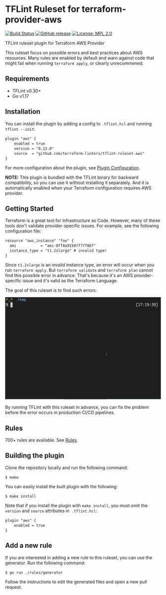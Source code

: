# TFLint Ruleset for terraform-provider-aws
[![Build Status](https://github.com/terraform-linters/tflint-ruleset-aws/workflows/build/badge.svg?branch=master)](https://github.com/terraform-linters/tflint-ruleset-aws/actions)
[![GitHub release](https://img.shields.io/github/release/terraform-linters/tflint-ruleset-aws.svg)](https://github.com/terraform-linters/tflint-ruleset-aws/releases/latest)
[![License: MPL 2.0](https://img.shields.io/badge/License-MPL%202.0-blue.svg)](LICENSE)

TFLint ruleset plugin for Terraform AWS Provider

This ruleset focus on possible errors and best practices about AWS resources. Many rules are enabled by default and warn against code that might fail when running `terraform apply`, or clearly unrecommened.

## Requirements

- TFLint v0.30+
- Go v1.17

## Installation

You can install the plugin by adding a config to `.tflint.hcl` and running `tflint --init`:

```hcl
plugin "aws" {
    enabled = true
    version = "0.12.0"
    source  = "github.com/terraform-linters/tflint-ruleset-aws"
}
```

For more configuration about the plugin, see [Plugin Configuration](docs/configuration.md).

**NOTE:** This plugin is bundled with the TFLint binary for backward compatibility, so you can use it without installing it separately. And it is automatically enabled when your Terraform configuration requires AWS provider.

## Getting Started

Terraform is a great tool for Infrastructure as Code. However, many of these tools don't validate provider-specific issues. For example, see the following configuration file:

```hcl
resource "aws_instance" "foo" {
  ami           = "ami-0ff8a91507f77f867"
  instance_type = "t1.2xlarge" # invalid type!
}
```

Since `t1.2xlarge` is an invalid instance type, an error will occur when you run `terraform apply`. But `terraform validate` and `terraform plan` cannot find this possible error in advance. That's because it's an AWS provider-specific issue and it's valid as the Terraform Language.

The goal of this ruleset is to find such errors:

![demo](docs/assets/demo.gif)

By running TFLint with this ruleset in advance, you can fix the problem before the error occurs in production CI/CD pipelines.

## Rules

700+ rules are available. See [Rules](docs/rules/README.md).

## Building the plugin

Clone the repository locally and run the following command:

```
$ make
```

You can easily install the built plugin with the following:

```
$ make install
```

Note that if you install the plugin with `make install`, you must omit the `version` and `source` attributes in` .tflint.hcl`:

```hcl
plugin "aws" {
    enabled = true
}
```

## Add a new rule

If you are interested in adding a new rule to this ruleset, you can use the generator. Run the following command:

```
$ go run ./rules/generator
```

Follow the instructions to edit the generated files and open a new pull request.
